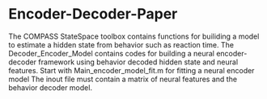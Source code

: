 # Encoder-Decoder-Paper
The COMPASS StateSpace toolbox contains functions for builiding a model to estimate a hidden state from behavior such as reaction time.
The Decoder_Encoder_Model contains codes for building a neural encoder-decoder framework using behavior decoded hidden state and neural features.
Start with Main_encoder_model_fit.m for fitting a neural encoder model
The inout file must contain a matrix of neural features and the behavior decoder model.
